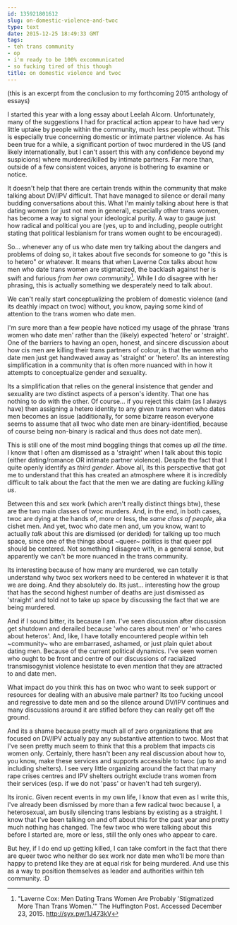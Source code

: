 ```yaml
---
id: 135921801612
slug: on-domestic-violence-and-twoc
type: text
date: 2015-12-25 18:49:33 GMT
tags:
- teh trans community
- op
- i'm ready to be 100% excommunicated
- so fucking tired of this though
title: on domestic violence and twoc
---
```

(this is an excerpt from the conclusion to my forthcoming 2015 anthology of essays)

I started this year with a long essay about Leelah Alcorn. Unfortunately, many of the suggestions I had for practical action appear to have had very little uptake by people within the community, much less people without. This is especially true concerning domestic or intimate partner violence. As has been true for a while, a significant portion of twoc murdered in the US (and likely internationally, but I can't assert this with any confidence beyond my suspicions) where murdered/killed by intimate partners. Far more than, outside of a few consistent voices, anyone is bothering to examine or notice.

It doesn't help that there are certain trends within the community that make talking about DV/IPV difficult. That have managed to silence or derail many budding conversations about this. What I'm mainly talking about here is that dating women (or just not men in general), especially other trans women, has become a way to signal your ideological purity. A way to gauge just how radical and political you are (yes, up to and including, people outright stating that political lesbianism for trans women ought to be encouraged).

So... whenever any of us who date men try talking about the dangers and problems of doing so, it takes about five seconds for someone to go "this is to hetero" or whatever. It means that when Laverne Cox talks about how men who date trans women are stigmatized, the backlash against her is swift and furious _from her own community_[^stigma]. While I do disagree with her phrasing, this is actually something we desperately need to talk about.

We can't really start conceptualizing the problem of domestic violence (and its deathly impact on twoc) without, you know, paying some kind of attention to the trans women who date men.

I'm sure more than a few people have noticed my usage of the phrase 'trans women who date men' rather than the (likely) expected 'hetero' or 'straight'. One of the barriers to having an open, honest, and sincere discussion about how cis men are killing their trans partners of colour, is that the women who date men just get handwaved away as 'straight' or 'hetero'. Its an interesting simplification in a community that is often more nuanced with in how it attempts to conceptualize gender and sexuality.

Its a simplification that relies on the general insistence that gender and sexuality are two distinct aspects of a person's identity. That one has nothing to do with the other. Of course... if you reject this claim (as I always have) then assigning a hetero identity to any given trans women who dates men becomes an issue (additionally, for some bizarre reason everyone seems to assume that all twoc who date men are binary-identified, because of course being non-binary is radical and thus does not date men). 

This is still one of the most mind boggling things that comes up *all the time*. I know that I often am dismissed as a 'straight' when I talk about this topic (either dating/romance OR intimate partner violence). Despite the fact that I quite openly identify as *third gender*. Above all, its this perspective that got me to understand that this has created an atmosphere where it is incredibly difficult to talk about the fact that the men we are dating are fucking _killing us_. 

Between this and sex work (which aren't really distinct things btw), these are the two main classes of twoc murders. And, in the end, in both cases, twoc are dying at the hands of, more or less, the *same class of people*, aka cishet men. And yet, twoc who date men and, um you know, want to actually *talk* about this are dismissed (or derided) for talking up too much space, since one of the things about ~queer~ politics is that queer ppl should be centered. Not something I disagree with, in a general sense, but apparently we can't be more nuanced in the trans community.

Its interesting because of how many are murdered, we can totally understand why twoc sex workers need to be centered in whatever it is that we are doing. And they absolutely do. Its just... interesting how the group that has the second highest number of deaths are just dismissed as 'straight' and told not to take up space by discussing the fact that we are being murdered.

And if I sound bitter, its because I am. I've seen discussion after discussion get shutdown and derailed because 'who cares about men' or 'who cares about heteros'. And, like, I have totally encountered people within teh ~community~ who are embarrased, ashamed, or just plain quiet about dating men. Because of the current political dynamics. I've seen women who ought to be front and centre of our discussions of racialized transmisogynist violence hesistate to even *mention* that they are attracted to and date men.

What impact do you think this has on twoc who want to seek support or resources for dealing with an abusive male partner? Its too fucking uncool and regressive to date men and so the silence around DV/IPV continues and many discussions around it are stifled before they can really get off the ground.

And its a shame because pretty much all of zero organizations that are focused on DV/IPV actually pay any substantive attention to twoc. Most that I've seen pretty much seem to think that this a problem that impacts cis women only. Certainly, there hasn't been any real discussion about how to, you know, make these services and supports accessible to twoc (up to and including shelters). I see very little organizing around the fact that many rape crises centres and IPV shelters outright exclude trans women from their services (esp. if we do not 'pass' or haven't had teh surgery).

Its ironic. Given recent events in my own life, I know that even as I write this, I've already been dismissed by more than a few radical twoc because I, a heterosexual, am busily silencing trans lesbians by existing as a straight. I know that I've been talking on and off about this for the past year and pretty much nothing has changed. The few twoc who were talking about this before I started are, more or less, still the only ones who appear to care.

But hey, if I do end up getting killed, I can take comfort in the fact that there are queer twoc who neither do sex work nor date men who'll be more than happy to pretend like they are at equal risk for being murdered. And use this as a way to position themselves as leader and authorities within teh community. :D

[^stigma]: "Laverne Cox: Men Dating Trans Women Are Probably 'Stigmatized More Than Trans Women.'" The Huffington Post. Accessed December 23, 2015. 
http://syx.pw/1J473kV